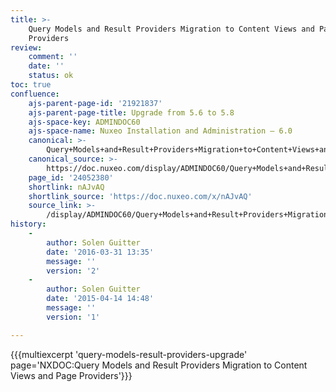 ```yaml
---
title: >-
    Query Models and Result Providers Migration to Content Views and Page
    Providers
review:
    comment: ''
    date: ''
    status: ok
toc: true
confluence:
    ajs-parent-page-id: '21921837'
    ajs-parent-page-title: Upgrade from 5.6 to 5.8
    ajs-space-key: ADMINDOC60
    ajs-space-name: Nuxeo Installation and Administration — 6.0
    canonical: >-
        Query+Models+and+Result+Providers+Migration+to+Content+Views+and+Page+Providers
    canonical_source: >-
        https://doc.nuxeo.com/display/ADMINDOC60/Query+Models+and+Result+Providers+Migration+to+Content+Views+and+Page+Providers
    page_id: '24052380'
    shortlink: nAJvAQ
    shortlink_source: 'https://doc.nuxeo.com/x/nAJvAQ'
    source_link: >-
        /display/ADMINDOC60/Query+Models+and+Result+Providers+Migration+to+Content+Views+and+Page+Providers
history:
    - 
        author: Solen Guitter
        date: '2016-03-31 13:35'
        message: ''
        version: '2'
    - 
        author: Solen Guitter
        date: '2015-04-14 14:48'
        message: ''
        version: '1'

---
```

{{{multiexcerpt 'query-models-result-providers-upgrade' page='NXDOC:Query Models and Result Providers Migration to Content Views and Page Providers'}}}